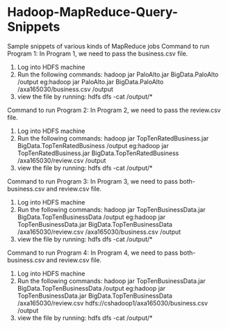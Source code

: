 # Hadoop-MapReduce-Query-Snippets
Sample snippets of various kinds of MapReduce jobs 
Command to run Program 1:
In Program 1, we need to pass the business.csv file.
1) Log into HDFS machine
2) Run the following commands:
hadoop jar PaloAlto.jar BigData.PaloAlto <location of business.csv> /output
eg:hadoop jar PaloAlto.jar BigData.PaloAlto /axa165030/business.csv /output
3) view the file by running:
	hdfs dfs -cat /output/*
	
Command to run Program 2:
In Program 2, we need to pass the review.csv file.
1) Log into HDFS machine
2) Run the following commands:
hadoop jar TopTenRatedBusiness.jar BigData.TopTenRatedBusiness <location of review.csv> /output
eg:hadoop jar TopTenRatedBusiness.jar BigData.TopTenRatedBusiness /axa165030/review.csv /output
3) view the file by running:
	hdfs dfs -cat /output/*
	
	
Command to run Program 3:
In Program 3, we need to pass both-business.csv and review.csv file.
1) Log into HDFS machine
2) Run the following commands:
hadoop jar TopTenBusinessData.jar BigData.TopTenBusinessData <location of review.csv> <location of business.csv> /output
eg:hadoop jar TopTenBusinessData.jar BigData.TopTenBusinessData /axa165030/review.csv /axa165030/business.csv /output
3) view the file by running:
	hdfs dfs -cat /output/*
	

Command to run Program 4:
In Program 4, we need to pass both-business.csv and review.csv file.
1) Log into HDFS machine
2) Run the following commands:
hadoop jar TopTenBusinessData.jar BigData.TopTenBusinessData <location of review.csv> <location of business.csv> /output
eg:hadoop jar TopTenBusinessData.jar BigData.TopTenBusinessData /axa165030/review.csv hdfs://cshadoop1/axa165030/business.csv /output
3) view the file by running:
	hdfs dfs -cat /output/*

